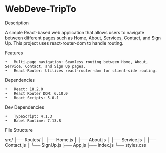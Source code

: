 # WebDeve-TripTo

Description

A simple React-based web application that allows users to navigate between different pages such as Home, About, Services, Contact, and Sign Up. This project uses react-router-dom to handle routing.

Features

	•	Multi-page navigation: Seamless routing between Home, About, Service, Contact, and Sign Up pages.
	•	React-Router: Utilizes react-router-dom for client-side routing.

Dependencies

	•	React: 18.2.0
	•	React Router DOM: 6.10.0
	•	React Scripts: 5.0.1

Dev Dependencies

	•	TypeScript: 4.1.3
	•	Babel Runtime: 7.13.8
 
File Structure

 src/
  ├── Routes/
  │   ├── Home.js
  │   ├── About.js
  │   ├── Service.js
  │   ├── Contact.js
  │   └── SignUp.js
  ├── App.js
  ├── index.js
  └── styles.css

